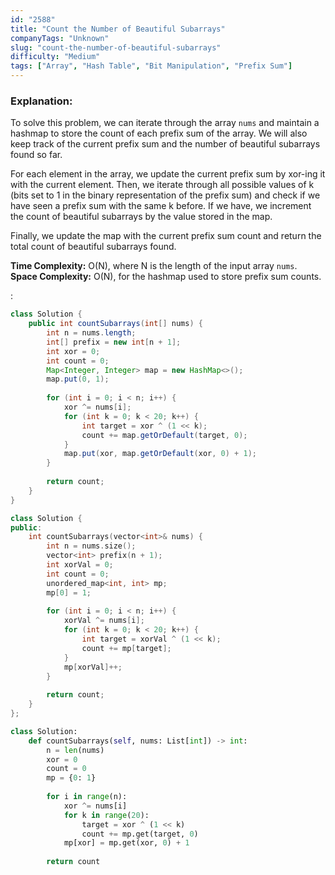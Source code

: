 ```yaml
---
id: "2588"
title: "Count the Number of Beautiful Subarrays"
companyTags: "Unknown"
slug: "count-the-number-of-beautiful-subarrays"
difficulty: "Medium"
tags: ["Array", "Hash Table", "Bit Manipulation", "Prefix Sum"]
---
```


### Explanation:
To solve this problem, we can iterate through the array `nums` and maintain a hashmap to store the count of each prefix sum of the array. We will also keep track of the current prefix sum and the number of beautiful subarrays found so far. 

For each element in the array, we update the current prefix sum by xor-ing it with the current element. Then, we iterate through all possible values of k (bits set to 1 in the binary representation of the prefix sum) and check if we have seen a prefix sum with the same k before. If we have, we increment the count of beautiful subarrays by the value stored in the map.

Finally, we update the map with the current prefix sum count and return the total count of beautiful subarrays found.

**Time Complexity:** O(N), where N is the length of the input array `nums`.
**Space Complexity:** O(N), for the hashmap used to store prefix sum counts.

:

```java
class Solution {
    public int countSubarrays(int[] nums) {
        int n = nums.length;
        int[] prefix = new int[n + 1];
        int xor = 0;
        int count = 0;
        Map<Integer, Integer> map = new HashMap<>();
        map.put(0, 1);
        
        for (int i = 0; i < n; i++) {
            xor ^= nums[i];
            for (int k = 0; k < 20; k++) {
                int target = xor ^ (1 << k);
                count += map.getOrDefault(target, 0);
            }
            map.put(xor, map.getOrDefault(xor, 0) + 1);
        }
        
        return count;
    }
}
```

```cpp
class Solution {
public:
    int countSubarrays(vector<int>& nums) {
        int n = nums.size();
        vector<int> prefix(n + 1);
        int xorVal = 0;
        int count = 0;
        unordered_map<int, int> mp;
        mp[0] = 1;
        
        for (int i = 0; i < n; i++) {
            xorVal ^= nums[i];
            for (int k = 0; k < 20; k++) {
                int target = xorVal ^ (1 << k);
                count += mp[target];
            }
            mp[xorVal]++;
        }
        
        return count;
    }
};
```

```python
class Solution:
    def countSubarrays(self, nums: List[int]) -> int:
        n = len(nums)
        xor = 0
        count = 0
        mp = {0: 1}
        
        for i in range(n):
            xor ^= nums[i]
            for k in range(20):
                target = xor ^ (1 << k)
                count += mp.get(target, 0)
            mp[xor] = mp.get(xor, 0) + 1
        
        return count
```